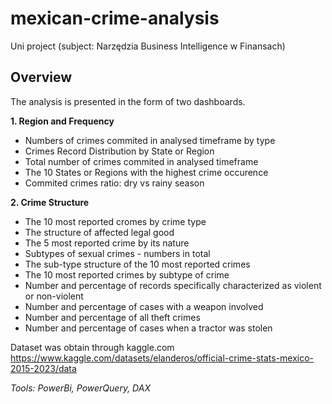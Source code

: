 # mexican-crime-analysis
Uni project (subject: Narzędzia Business Intelligence w Finansach)

## Overview
The analysis is presented in the form of two dashboards.

**1. Region and Frequency**
* Numbers of crimes commited in analysed timeframe by type
* Crimes Record Distribution by State or Region
* Total number of crimes commited in analysed timeframe
* The 10 States or Regions with the highest crime occurence
* Commited crimes ratio: dry vs rainy season

**2. Crime Structure**
* The 10 most reported cromes by crime type
* The structure of affected legal good
* The 5 most reported crime by its nature
* Subtypes of sexual crimes - numbers in total
* The sub-type structure of the 10 most reported crimes
* The 10 most reported crimes by subtype of crime
* Number and percentage of records specifically characterized as violent or non-violent
* Number and percentage of cases with a weapon involved
* Number and percentage of all theft crimes
* Number and percentage of cases when a tractor was stolen

Dataset was obtain through kaggle.com 
https://www.kaggle.com/datasets/elanderos/official-crime-stats-mexico-2015-2023/data 

*Tools: PowerBi, PowerQuery, DAX*
